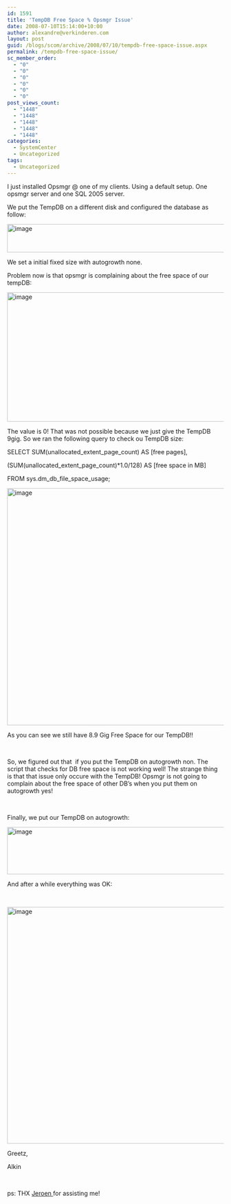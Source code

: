 ```yaml
---
id: 1591
title: 'TempDB Free Space % Opsmgr Issue'
date: 2008-07-10T15:14:00+10:00
author: alexandre@verkinderen.com
layout: post
guid: /blogs/scom/archive/2008/07/10/tempdb-free-space-issue.aspx
permalink: /tempdb-free-space-issue/
sc_member_order:
  - "0"
  - "0"
  - "0"
  - "0"
  - "0"
  - "0"
post_views_count:
  - "1448"
  - "1448"
  - "1448"
  - "1448"
  - "1448"
categories:
  - SystemCenter
  - Uncategorized
tags:
  - Uncategorized
---
```

I just installed Opsmgr @ one of my clients. Using a default setup. One opsmgr server and one SQL 2005 server.

We put the TempDB on a different disk and configured the database as follow:

[<img style="border-right: 0px;border-top: 0px;border-left: 0px;border-bottom: 0px" height="66" alt="image" src="http://scug.be/blogs/scom/WindowsLiveWriter/TempDBFreeSpaceIssue_1019B/image_thumb.png" width="710" border="0" />](http://scug.be/blogs/scom/WindowsLiveWriter/TempDBFreeSpaceIssue_1019B/image_2.png)

We set a initial fixed size with autogrowth none.

Problem now is that opsmgr is complaining about the free space of our tempDB:

[<img style="border-right: 0px;border-top: 0px;border-left: 0px;border-bottom: 0px" height="301" alt="image" src="http://scug.be/blogs/scom/WindowsLiveWriter/TempDBFreeSpaceIssue_1019B/image_thumb_1.png" width="702" border="0" />](http://scug.be/blogs/scom/WindowsLiveWriter/TempDBFreeSpaceIssue_1019B/image_4.png)

The value is 0! That was not possible because we just give the TempDB 9gig. So we ran the following query to check ou TempDB size:

SELECT SUM(unallocated\_extent\_page_count) AS [free pages], 

(SUM(unallocated\_extent\_page_count)*1.0/128) AS [free space in MB] 

FROM sys.dm\_db\_file\_space\_usage; 

[<img style="border-right: 0px;border-top: 0px;border-left: 0px;border-bottom: 0px" height="552" alt="image" src="http://scug.be/blogs/scom/WindowsLiveWriter/TempDBFreeSpaceIssue_1019B/image_thumb_2.png" width="645" border="0" />](http://scug.be/blogs/scom/WindowsLiveWriter/TempDBFreeSpaceIssue_1019B/image_6.png) 

As you can see we still have 8.9 Gig Free Space for our TempDB!! 

&nbsp;

So, we figured out that&nbsp; if you put the TempDB on autogrowth non. The script that checks for DB free space is not working well! The strange thing is that that issue only occure with the TempDB! Opsmgr is not going to complain about the free space of other DB&#8217;s when you put them on autogrowth yes!

&nbsp;

Finally, we put our TempDB on autogrowth:

[<img style="border-right: 0px;border-top: 0px;border-left: 0px;border-bottom: 0px" height="110" alt="image" src="http://scug.be/blogs/scom/WindowsLiveWriter/TempDBFreeSpaceIssue_1019B/image_thumb_3.png" width="546" border="0" />](http://scug.be/blogs/scom/WindowsLiveWriter/TempDBFreeSpaceIssue_1019B/image_8.png) 

And after a while everything was OK:

&nbsp;

[<img style="border-right: 0px;border-top: 0px;border-left: 0px;border-bottom: 0px" height="551" alt="image" src="http://scug.be/blogs/scom/WindowsLiveWriter/TempDBFreeSpaceIssue_1019B/image_thumb_4.png" width="509" border="0" />](http://scug.be/blogs/scom/WindowsLiveWriter/TempDBFreeSpaceIssue_1019B/image_10.png) 

Greetz,

Alkin

&nbsp;

ps: THX <a href="http://trycatch.be/blogs/oern/default.aspx" target="_blank">Jeroen </a>for assisting me!